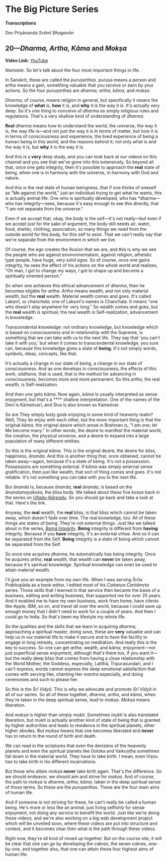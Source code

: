 # The Big Picture Series

**Transcriptions**

Dev Priyānanda *Svāmī* *Bhagavān*

## 20—*Dharma, Artha, Kāma* and *Mokṣa*

**Video Link:** [YouTube](https://www.youtube.com/watch?v=VyD5OjF3K84)

*Namaste*. So let's talk about the four most important things in life.

In Sanskrit, these are called the *puruṣarthas*. puruṣa means a person and artha means a gain, something valuable that you receive or earn by your actions. So the four *puruṣarthas* are *dharma*, *artha*, *kāma*, and *mokṣa*. 

*Dharma*, of course, means religion in general, but specifically it means the knowledge of **what** is, **how** it is, and **why** it is the way it is. It's actually very deep. So it's one thing to conceive of *dharma* as simply religious rules and regulations. That's a very shallow kind of understanding of *dharma*.

**Real** *dharma* means how to understand the world, the universe, the way it is, the way life is—and not just the way it is in terms of matter, but how it is in terms of consciousness and experience, the lived experience of being a human being in this world, and the reasons behind it; not only what is and the way it is, but **why** it is the way it is. 

And this is a **very** deep study, and you can look back at our videos on this channel and you see that we've gone into this extensively. So beyond all that, once one gets integrity, then it's possible to approach the **real** state of being, when one is in harmony with the universe, in harmony with God and nature.

And this is the real state of human beingness, that if one thinks of oneself as "Me against the world," just an individual trying to get what he wants, this is actually animal life. One who is spiritually developed, who has *dharma—who has integrity—sees, because it's easy enough to see this directly, that "I am not separate from the universe." 

Even if we accept that, okay, the body is the self—it's not really—but even if we accept just for the sake of argument, the body still needs air, water, food, shelter, clothing, association, so many things we need from the outside world for this body, for this self to exist. That we can't really say that we're separate from the environment in which we live. 

Of course, the ego creates the illusion that we are, and this is why we see the people who are against environmentalism, against religion, atheistic type people, have huge, very solid egos. So of course, once one gains integrity, he sees the effect of his actions on the whole world and realizes, "Oh man, I got to change my ways, I got to shape up and become a spiritually oriented person."

So when one achieves this ethical advancement of *dharma*, then he becomes eligible for *artha. Artha* means wealth, and not only material wealth, but the **real** wealth. Material wealth comes and goes. It's called Lakṣmī, or *chanchala*, one of Lakṣmī's names is Chanchala. It means "one who doesn't stay anywhere for very long." So wealth comes and goes, but the **real** wealth is spiritual; the real wealth is Self-realization, advancement in knowledge.

Transcendental knowledge: not ordinary knowledge, but knowledge which is based on consciousness and in relationship with the Supreme, is something that we can take with us to the next life. They say that 'you can't take it with you,' but when it comes to transcendental knowledge, you sure can, because this knowledge gives a state of **being**. It's not simply words, symbols, ideas, concepts, like that.

It's actually a change in our state of being, a change in our state of consciousness. And as one develops in consciousness, the effects of this work, *sādhana*, that is used, that is the method for advancing in consciousness, becomes more and more permanent. So this *artha*, the real wealth, is Self-realization.

And then one gets *kāma*. Now again, *kāma* is usually interpreted as sense enjoyment, but that's a **** shallow interpretation. One of the names of the Devī is Kāmeśvarī, and Śiva is also known as Kameśvar.

So are They simply lusty gods enjoying in some kind of heavenly realm? Well, They do enjoy with each other, but the more important thing is that the original *kāma*, the original desire which arose in Brahman is, "I am one; let Me become many." In other words, the desire to manifest the material world, the creation, the physical universe, and a desire to expand into a large population of many different entities.

So this is the original *kāma*. This is the original desire, the desire for bliss, happiness, *ānanda*. And this is another thing that, once obtained, cannot be taken away—again, because it's a state of being. It's not a possession. Possessions are something external. If *kāma* was simply external sense gratification, then just like wealth, that sort of thing comes and goes. It's not reliable. It's not something you can take with you to the next life. 

But *ānanda* is, because *ānanda*, **real** *ānanda*, is based on the *ānandamayakośa,* the bliss body. We talked about these five *kośas* back in the series on [*Ulladu-Nārpadu*](https://www.youtube.com/watch?v=jvu5p4RlOzo&list=PL8s1kPtHmCZKnt2vmKmxNg8rDFeN51caU). So you should go back and take a look at that. Here's the link.

Anyway, the **real** wealth, the **real** bliss, is that bliss which cannot be taken away, which doesn't fade over time. The real knowledge, too. All of these things are states of being. They're not external things. Just like we talked about in the series, [*Being Integrity*](https://www.youtube.com/watch?v=nbbaq9BkuvA&list=PL8s1kPtHmCZI5gpsQHBcob3EXsFwcO7Si). **Being** integrity is different from **having** integrity. Because if you **have** integrity, it's an external virtue. And so it can be separated from the Self. **Being** integrity is a state of being which cannot be separated from the Self.

So once one acquires *dharma*, he automatically has being integrity. Once he acquires *artha*, **real** wealth, that wealth can **never** be taken away, because it's spiritual knowledge. Spiritual knowledge can even be used to attain material wealth.

I'll give you an example from my own life. When I was serving Śrīla Prabhupāda as a book editor, I edited most of his *Caitanya Caritāmṛta* series. Those skills that I learned in that service then became the basis of a business, editing and writing business, that supported me for over 25 years. And it enabled me to have my own business, work from home, have clients like Apple, IBM, so on, and travel all over the world, because I could save up enough money that I didn't need to work for a couple of years. And then I could go to India. So that's been my lifestyle my whole life.

So the qualities and the skills that we learn in acquiring *dharma*, approaching a spiritual master, doing *seva*, these are **very** valuable and can help us in our material life to make it secure and to have the facility to engage in long retreats, concentrating on meditation. And really this is the key to success. So one can get *artha*, wealth, and *kāma*, enjoyment—not just superficial sense enjoyment, although that's there too, if you want it—but the really deep bliss that comes from having a close relationship with the World Mother, the Goddess, especially, Lalithā, Tripurasundarī, and I can't express, words cannot express the deep emotional satisfaction that comes with serving Her, chanting Her *mantra* especially, and doing ceremonies and such to please her.

So this is the *Śrī Vidyā*. This is why we advocate and promote *Śrī Vidyā* in all of our series. So all of these together, *dharma*, *artha*, and *kāma*, when they're taken in the deep spiritual sense, lead to *mokṣa*. *Mokṣa* means liberation.

And *mokṣa* is higher than simply *mukti*. Sometimes *mukti* is also translated liberation, but *mukti* is actually another kind of state of being that is granted by higher authorities and leads to residence in the spiritual planets, other higher abodes. But *mokṣa* means that one becomes liberated and **never** has to return to the round of birth and death.

We can read in the scriptures that even the denizens of the heavenly planets and even the spiritual planets like Goloka and Vaikuṇṭha sometimes fall down in the material world. They have to take birth. I mean, even Viṣṇu has to take birth in his different incarnations.

But those who attain *mokṣa* **never** take birth again. That's the difference. So we should endeavor, we should aim and strive for *mokṣa*. And of course, the path to *mokṣa* is *dharma*, *artha*, *kāma*, taken in the deep spiritual sense of those terms. So these are the *puruṣarthas*. These are the four main aims of human life.

And if someone is not striving for these, he can't really be called a human being. He's more or less like an animal, just living selfishly for sense enjoyment, not doing any service to benefit the world. Just like we're doing these videos, and we're also working on a big web development project which will be unveiled soon, where these videos are put into structure and context, and it becomes clear then what is the path through these videos.

Right now, they're all kind of mixed up together. But on the course site, it will be clear that one can go by developing the *cakras*, the seven *cakras*, one-by-one, and together also, that one can attain these four highest aims of human life.